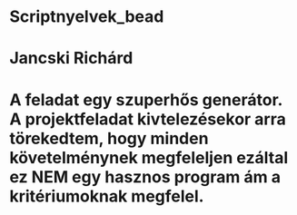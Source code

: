 # Scriptnyelvek_bead
# Jancski Richárd
# A feladat egy szuperhős generátor. A projektfeladat kivtelezésekor arra törekedtem, hogy minden követelménynek megfeleljen ezáltal ez NEM egy hasznos program ám a kritériumoknak megfelel.
